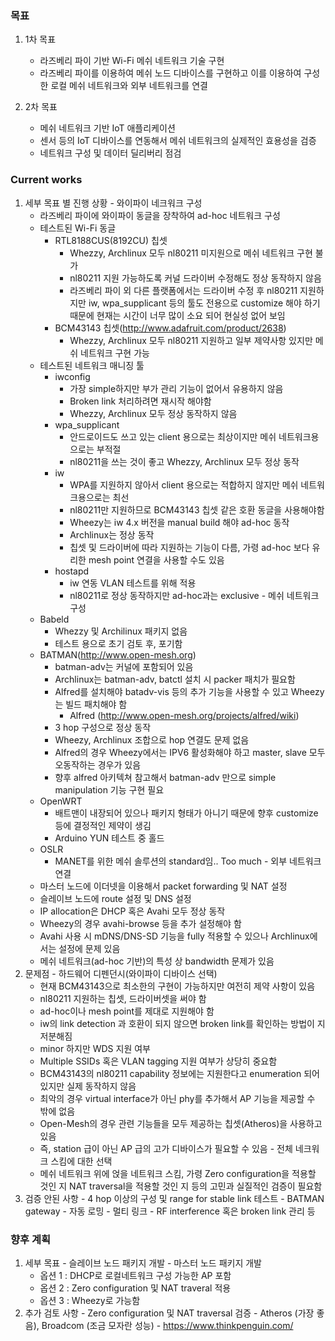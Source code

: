 
### 목표
  1. 1차 목표
     - 라즈베리 파이 기반 Wi-Fi 메쉬 네트워크 기술 구현
     - 라즈베리 파이를 이용하여 메쉬 노드 디바이스를 구현하고 이를 이용하여 구성한 로컬 메쉬 네트워크와 외부 네트워크를 연결
     
  1. 2차 목표
     - 메쉬 네트워크 기반 IoT 애플리케이션
     - 센서 등의 IoT 디바이스를 연동해서 메쉬 네트워크의 실제적인 효용성을 검증 
     - 네트워크 구성 및 데이터 딜리버리 점검

### Current works
  1. 세부 목표 별 진행 상황
    - 와이파이 네크워크 구성
      + 라즈베리 파이에 와이파이 동글을 장착하여 ad-hoc 네트워크 구성
      + 테스트된 Wi-Fi 동글
        * RTL8188CUS(8192CU) 칩셋
          - Whezzy, Archlinux 모두 nl80211 미지원으로 메쉬 네트워크 구현 불가
          - nl80211 지원 가능하도록 커널 드라이버 수정해도 정상 동작하지 않음
          - 라즈베리 파이 외 다른 플랫폼에서는 드라이버 수정 후 nl80211 지원하지만 iw, wpa_supplicant 등의 툴도 전용으로 customize 해야 하기 때문에 현재는 시간이 너무 많이 소요 되어 현실성 없어 보임
        * BCM43143 칩셋(http://www.adafruit.com/product/2638)
          - Whezzy, Archlinux 모두 nl80211 지원하고 일부 제약사항 있지만 메쉬 네트워크 구현 가능
      + 테스트된 네트워크 매니징 툴
        * iwconfig
          - 가장 simple하지만 부가 관리 기능이 없어서 유용하지 않음
          - Broken link 처리하려면 재시작 해야함
          - Whezzy, Archlinux 모두 정상 동작하지 않음
        * wpa_supplicant
          - 안드로이드도 쓰고 있는 client 용으로는 최상이지만 메쉬 네트워크용으로는 부적절
          - nl80211을 쓰는 것이 좋고 Whezzy, Archlinux 모두 정상 동작
        * iw
          - WPA를 지원하지 않아서 client 용으로는 적합하지 않지만 메쉬 네트워크용으로는 최선
          - nl80211만 지원하므로 BCM43143 칩셋 같은 호환 동글을 사용해야함
          - Wheezy는 iw 4.x 버전을 manual build 해야 ad-hoc 동작
          - Archlinux는 정상 동작
          - 칩셋 및 드라이버에 따라 지원하는 기능이 다름, 가령 ad-hoc 보다 유리한 mesh point 연결을 사용할 수도 있음
        * hostapd
          - iw 연동 VLAN 테스트를 위해 적용
          - nl80211로 정상 동작하지만 ad-hoc과는 exclusive 
    - 메쉬 네트워크 구성
      + Babeld
        * Whezzy 및 Archilinux 패키지 없음
        * 테스트 용으로 초기 검토 후, 포기함
      + BATMAN(http://www.open-mesh.org)
        * batman-adv는 커널에 포함되어 있음
        * Archlinux는 batman-adv, batctl 설치 시 packer 패치가 필요함
        * Alfred를 설치해야 batadv-vis 등의 추가 기능을 사용할 수 있고 Wheezy는 빌드 패치해야 함
          * Alfred (http://www.open-mesh.org/projects/alfred/wiki) 
        * 3 hop 구성으로 정상 동작
        * Wheezy, Archlinux 조합으로 hop 연결도 문제 없음
        * Alfred의 경우 Wheezy에서는 IPV6 활성화해야 하고 master, slave 모두 오동작하는 경우가 있음
        * 향후 alfred 아키텍쳐 참고해서 batman-adv 만으로 simple manipulation 기능 구현 필요
      + OpenWRT
         * 배트맨이 내장되어 있으나 패키지 형태가 아니기 때문에 향후 customize 등에 결정적인 제약이 생김
         * Arduino YUN 테스트 중 홀드
      + OSLR
         * MANET를 위한 메쉬 솔루션의 standard임.. Too much
    - 외부 네트워크 연결
      + 마스터 노드에 이더넷을 이용해서 packet forwarding 및 NAT 설정
      + 슬레이브 노드에 route 설정 및 DNS 설정
      + IP allocation은 DHCP 혹은 Avahi 모두 정상 동작
      + Wheezy의 경우 avahi-browse 등을 추가 설정해야 함
      + Avahi 사용 시 mDNS/DNS-SD 기능을 fully 적용할 수 있으나 Archlinux에서는 설정에 문제 있음
      + 메쉬 네트워크(ad-hoc 기반)의 특성 상 bandwidth 문제가 있음
  1. 문제점
    - 하드웨어 디펜던시(와이파이 디바이스 선택)
      + 현재 BCM43143으로 최소한의 구현이 가능하지만 여전히 제약 사항이 있음
      + nl80211 지원하는 칩셋, 드라이버셋을 써야 함
      + ad-hoc이나 mesh point를 제대로 지원해야 함
      + iw의 link detection 과 호환이 되지 않으면 broken link를 확인하는 방법이 지저분해짐
      + minor 하지만 WDS 지원 여부
      + Multiple SSIDs 혹은 VLAN tagging 지원 여부가 상당히 중요함
      + BCM43143의 nl80211 capability 정보에는 지원한다고 enumeration 되어 있지만 실제 동작하지 않음
      + 최악의 경우 virtual interface가 아닌 phy를 추가해서 AP 기능을 제공할 수 밖에 없음
      + Open-Mesh의 경우 관련 기능들을 모두 제공하는 칩셋(Atheros)을 사용하고 있음
      + 즉, station 급이 아닌 AP 급의 고가 디바이스가 필요할 수 있음
    - 전체 네크워크 스킴에 대한 선택
      + 메쉬 네트워크 위에 얹을 네트워크 스킴, 가령 Zero configuration을 적용할 것인 지 NAT traversal을 적용할 것인 지 등의 고민과 실질적인 검증이 필요함
  1. 검증 안된 사항
    - 4 hop 이상의 구성 및 range for stable link 테스트
    - BATMAN gateway
    - 자동 로밍
    - 멀티 링크
    - RF interference 혹은 broken link 관리 등

### 향후 계획
  1. 세부 목표
    - 슬레이브 노드 패키지 개발
    - 마스터 노드 패키지 개발
      + 옵션 1 : DHCP로 로컬네트워크 구성 가능한 AP 포함
      + 옵션 2 : Zero configuration 및 NAT traveral 적용
      + 옵션 3 : Wheezy로 가능함
  1. 추가 검토 사항
    - Zero configuration 및 NAT traversal 검증
    - Atheros (가장 좋음), Broadcom (조금 모자란 성능)
    - https://www.thinkpenguin.com/
    

